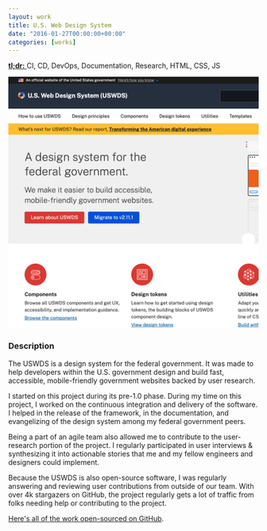 ```yaml
---
layout: work
title: U.S. Web Design System
date: "2016-01-27T00:00:00+00:00"
categories: [works]
---
```


<a href="https://designsystem.digital.gov/" target="_blank">
  <strong>tl;dr:</strong>
</a> CI, CD, DevOps, Documentation, Research, HTML, CSS, JS

![Desktop Cropped Screenshot](/img/works/uswds.png "USWDS Desktop Cropped Screenshot")

### Description

The USWDS is a design system for the federal government. It was made to help
developers within the U.S. government design and build fast, accessible,
mobile-friendly government websites backed by user research.

I started on this project during its pre-1.0 phase. During my time on this
project, I worked on the continuous integration and delivery of the software. I
helped in the release of the framework, in the documentation, and evangelizing
of the design system among my federal government peers.

Being a part of an agile team also allowed me to contribute to the user-research
portion of the project. I regularly participated in user interviews &
synthesizing it into actionable stories that me and my fellow engineers and
designers could implement.

Because the USWDS is also open-source software, I was regularly answering and
reviewing user contributions from outside of our team. With over 4k stargazers
on GitHub, the project regularly gets a lot of traffic from folks needing help
or contributing to the project.

[Here's all of the work open-sourced on GitHub][gh-link].

[gh-link]: https://github.com/uswds/uswds "The USWDS codebase on GitHub."
